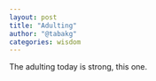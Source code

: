 ```yaml
---
layout: post
title: "Adulting"
author: "@tabakg"
categories: wisdom
---
```


The adulting today is strong, this one.
